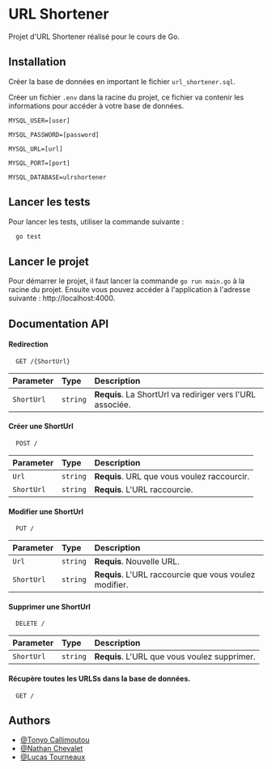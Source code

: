 # URL Shortener

Projet d'URL Shortener réalisé pour le cours de Go.
## Installation

Créer la base de données en important le fichier `url_shortener.sql`.

Créer un fichier `.env` dans la racine du projet, ce fichier va contenir les informations pour accéder à votre base de données.

`MYSQL_USER=[user]`

`MYSQL_PASSWORD=[password]`

`MYSQL_URL=[url]`

`MYSQL_PORT=[port]`

`MYSQL_DATABASE=ulrshortener`
    
## Lancer les tests

Pour lancer les tests, utiliser la commande suivante :

```bash
  go test
```

## Lancer le projet

Pour démarrer le projet, il faut lancer la commande `go run main.go` à la racine du projet. Ensuite vous pouvez accéder à l'application à l'adresse suivante : http://localhost:4000.

## Documentation API

#### Redirection

```http
  GET /{ShortUrl}
```

| Parameter | Type     | Description                       |
| :-------- | :------- | :-------------------------------- |
| `ShortUrl`| `string` | **Requis**. La ShortUrl va rediriger vers l'URL associée. |

#### Créer une ShortUrl

```http
  POST /
```

| Parameter | Type     | Description                       |
| :-------- | :------- | :-------------------------------- |
| `Url`     | `string` | **Requis**. URL que vous voulez raccourcir. |
| `ShortUrl`| `string` | **Requis**. L'URL raccourcie. |


#### Modifier une ShortUrl

```http
  PUT /
```

| Parameter | Type     | Description                       |
| :-------- | :------- | :-------------------------------- |
| `Url`     | `string` | **Requis**. Nouvelle URL. |
| `ShortUrl`| `string` | **Requis**. L'URL raccourcie que vous voulez modifier. |

#### Supprimer une ShortUrl

```http
  DELETE /
```

| Parameter | Type     | Description                       |
| :-------- | :------- | :-------------------------------- |
| `ShortUrl`| `string` | **Requis**. L'URL que vous voulez supprimer. |

#### Récupère toutes les URLSs dans la base de données.

```http
  GET /
```

## Authors
- [@Tonyo Callimoutou](https://github.com/TonyoCallimoutou)
- [@Nathan Chevalet](https://github.com/NtchPlayer)
- [@Lucas Tourneaux](https://www.github.com/Xubeo)
